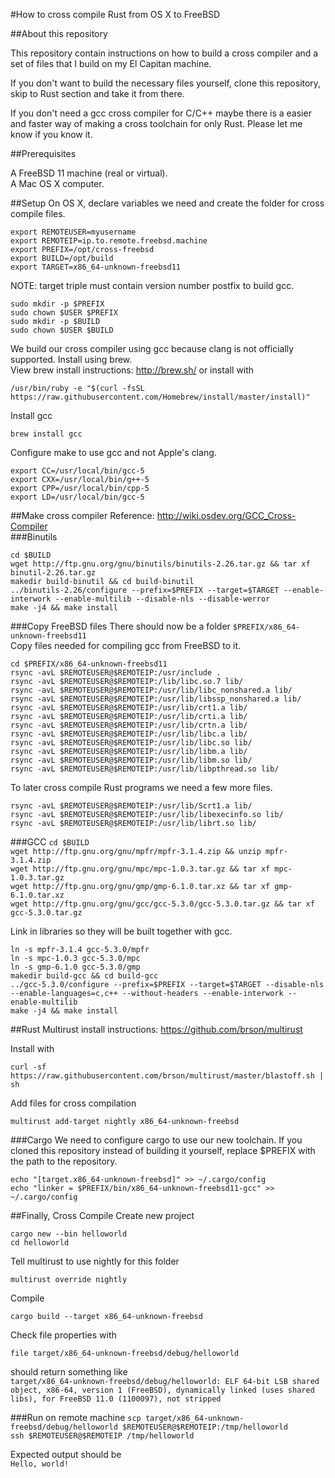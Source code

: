 #How to cross compile Rust from OS X to FreeBSD

##About this repository

This repository contain instructions on how to build a cross compiler and a set of files that I build on my El Capitan machine.

If you don't want to build the necessary files yourself, clone this repository, skip to Rust section and take it from there.

If you don't need a gcc cross compiler for C/C++ maybe there is a easier and faster way of making a cross toolchain for only Rust. Please let me know if you know it.

##Prerequisites

A FreeBSD 11 machine (real or virtual).  
A Mac OS X computer.  

##Setup
On OS X, declare variables we need and create the folder for cross compile files.  

`export REMOTEUSER=myusername`  
`export REMOTEIP=ip.to.remote.freebsd.machine`  
`export PREFIX=/opt/cross-freebsd`  
`export BUILD=/opt/build`  
`export TARGET=x86_64-unknown-freebsd11`

NOTE: target triple must contain version number postfix to build gcc.


`sudo mkdir -p $PREFIX`  
`sudo chown $USER $PREFIX`  
`sudo mkdir -p $BUILD`  
`sudo chown $USER $BUILD`  

We build our cross compiler using gcc because clang is not officially supported. Install using brew.  
View brew install instructions: http://brew.sh/  or install with  

`/usr/bin/ruby -e "$(curl -fsSL https://raw.githubusercontent.com/Homebrew/install/master/install)"`

Install gcc

`brew install gcc`

Configure make to use gcc and not Apple's clang.  

`export CC=/usr/local/bin/gcc-5`  
`export CXX=/usr/local/bin/g++-5`  
`export CPP=/usr/local/bin/cpp-5`  
`export LD=/usr/local/bin/gcc-5`  


##Make cross compiler
Reference: http://wiki.osdev.org/GCC_Cross-Compiler   
###Binutils

`cd $BUILD`  
`wget http://ftp.gnu.org/gnu/binutils/binutils-2.26.tar.gz && tar xf binutil-2.26.tar.gz`  
`makedir build-binutil && cd build-binutil`  
`../binutils-2.26/configure --prefix=$PREFIX --target=$TARGET --enable-interwork --enable-multilib --disable-nls --disable-werror`  
`make -j4 && make install`

###Copy FreeBSD files
There should now be a folder `$PREFIX/x86_64-unknown-freebsd11`  
Copy files needed for compiling gcc from FreeBSD to it.  

`cd $PREFIX/x86_64-unknown-freebsd11`  
`rsync -avL $REMOTEUSER@$REMOTEIP:/usr/include .`  
`rsync -avL $REMOTEUSER@$REMOTEIP:/lib/libc.so.7 lib/`  
`rsync -avL $REMOTEUSER@$REMOTEIP:/usr/lib/libc_nonshared.a lib/`  
`rsync -avL $REMOTEUSER@$REMOTEIP:/usr/lib/libssp_nonshared.a lib/`  
`rsync -avL $REMOTEUSER@$REMOTEIP:/usr/lib/crt1.a lib/`  
`rsync -avL $REMOTEUSER@$REMOTEIP:/usr/lib/crti.a lib/`  
`rsync -avL $REMOTEUSER@$REMOTEIP:/usr/lib/crtn.a lib/`  
`rsync -avL $REMOTEUSER@$REMOTEIP:/usr/lib/libc.a lib/`  
`rsync -avL $REMOTEUSER@$REMOTEIP:/usr/lib/libc.so lib/`  
`rsync -avL $REMOTEUSER@$REMOTEIP:/usr/lib/libm.a lib/`  
`rsync -avL $REMOTEUSER@$REMOTEIP:/usr/lib/libm.so lib/`  
`rsync -avL $REMOTEUSER@$REMOTEIP:/usr/lib/libpthread.so lib/`  

To later cross compile Rust programs we need a few more files.

`rsync -avL $REMOTEUSER@$REMOTEIP:/usr/lib/Scrt1.a lib/`  
`rsync -avL $REMOTEUSER@$REMOTEIP:/usr/lib/libexecinfo.so lib/`  
`rsync -avL $REMOTEUSER@$REMOTEIP:/usr/lib/librt.so lib/`  


###GCC
`cd $BUILD`  
`wget http://ftp.gnu.org/gnu/mpfr/mpfr-3.1.4.zip && unzip mpfr-3.1.4.zip`  
`wget http://ftp.gnu.org/gnu/mpc/mpc-1.0.3.tar.gz && tar xf mpc-1.0.3.tar.gz`  
`wget http://ftp.gnu.org/gnu/gmp/gmp-6.1.0.tar.xz && tar xf gmp-6.1.0.tar.xz`  
`wget http://ftp.gnu.org/gnu/gcc/gcc-5.3.0/gcc-5.3.0.tar.gz && tar xf gcc-5.3.0.tar.gz`

Link in libraries so they will be built together with gcc.

`ln -s mpfr-3.1.4 gcc-5.3.0/mpfr`  
`ln -s mpc-1.0.3 gcc-5.3.0/mpc`  
`ln -s gmp-6.1.0 gcc-5.3.0/gmp`  
`makedir build-gcc && cd build-gcc`  
`../gcc-5.3.0/configure --prefix=$PREFIX --target=$TARGET --disable-nls --enable-languages=c,c++ --without-headers --enable-interwork --enable-multilib`  
`make -j4 && make install`



##Rust
Multirust install instructions: https://github.com/brson/multirust

Install with  

`curl -sf https://raw.githubusercontent.com/brson/multirust/master/blastoff.sh | sh`

Add files for cross compilation  

`multirust add-target nightly x86_64-unknown-freebsd`


###Cargo
We need to configure cargo to use our new toolchain. If you cloned this repository instead of building it yourself, replace $PREFIX with the path to the repository.

`echo "[target.x86_64-unknown-freebsd]" >> ~/.cargo/config`  
`echo "linker = $PREFIX/bin/x86_64-unknown-freebsd11-gcc" >> ~/.cargo/config`

##Finally, Cross Compile
Create new project

`cargo new --bin helloworld`  
`cd helloworld`  

Tell multirust to use nightly for this folder  

`multirust override nightly`  

Compile

`cargo build --target x86_64-unknown-freebsd`  

Check file properties with

`file target/x86_64-unknown-freebsd/debug/helloworld`

should return something like  
`target/x86_64-unknown-freebsd/debug/helloworld: ELF 64-bit LSB shared object, x86-64, version 1 (FreeBSD), dynamically linked (uses shared libs), for FreeBSD 11.0 (1100097), not stripped`

###Run on remote machine
`scp target/x86_64-unknown-freebsd/debug/helloworld $REMOTEUSER@$REMOTEIP:/tmp/helloworld`  
`ssh $REMOTEUSER@$REMOTEIP /tmp/helloworld`

Expected output should be  
`Hello, world!`
